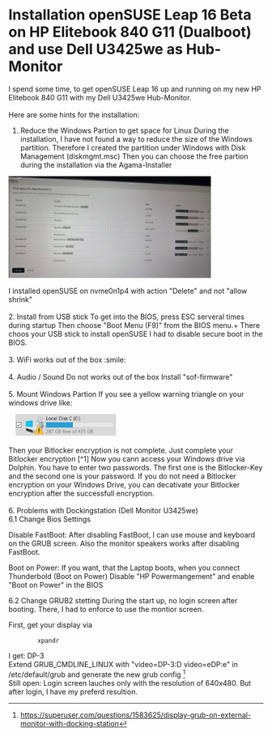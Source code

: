 # Installation openSUSE Leap 16 Beta on HP Elitebook 840 G11 (Dualboot) and use Dell U3425we as Hub-Monitor

I spend some time, to get openSUSE Leap 16 up and running on my new HP Elitebook 840 G11 with my Dell U3425we Hub-Monitor.
<br><br>
Here are some hints for the installation:
<br>
1. Reduce the Windows Partion to get space for Linux
During the installation, I have not found a way to reduce the size of the Windows partition. Therefore I created the partition under Windows with Disk Management (diskmgmt.msc)
Then you can choose the free partion during the installation via the Agama-Installer    
<p>
<img src="AgamaPartions.jpg" width="400">
</p>
I installed openSUSE on nvme0n1p4 with action "Delete" and not "allow shrink"
<br>
<br>
2. Install from USB stick
To get into the BIOS, press ESC serveral times during startup
Then choose "Boot Menu (F9)" from the BIOS menu.+
There choos your USB stick to install openSUSE
I had to disable secure boot in the BIOS.
<br>
<br>
3.  WiFi works out of the box :smile:
<br>
<br>
4. Audio / Sound
    Do not  works out of the box
    Install "sof-firmware"
<br>
<br>
5. Mount Windows Partion
If you see a yellow warning triangle on your windows drive like:
<p>
   &emsp;<img src="BitlockerWarnung.PNG" width="200" >
</p>
Then your Bitlocker encryption is not complete. Just complete your Bitlocker encryption [^1]
Now you cann access your Windows drive via Dolphin. You have to enter two passwords. The first one is the Bitlocker-Key and the second one is your password. 
If you do not need a Bitlocker encryption on your Windows Drive, you can decativate your Bitlocker encryption after the successfull encryption.
<br>
<br>
6. Problems with Dockingstation (Dell Monitor U3425we)
<br>
6.1 Change Bios Settings

Disable FastBoot:
After disabling FastBoot, I can use mouse and keyboard on the GRUB screen.
Also the monitor speakers works after disabling FastBoot.

Boot on Power:
If you want, that the Laptop boots, when you connect Thunderbold (Boot on Power)
Disable "HP Powermangement" and enable "Boot on Power" in the BIOS
        
6.2 Change GRUB2 stetting
During the start up, no login screen after booting. There, I had to enforce to use the montior screen.

First, get your display via
``` 
        xpandr
```  
I get: DP-3
<br>
Extend GRUB_CMDLINE_LINUX with "video=DP-3:D video=eDP:e" in /etc/default/grub and generate the new grub config [^2]
<br>
Still open: Login screen lauches only with the resolution of 640x480. But after login, I have my preferd resultion.

[^1]: https://itler.net/laufwerk-mit-orangen-warndreieck-und-ausrufezeichen/
[^2]: https://superuser.com/questions/1583625/display-grub-on-external-monitor-with-docking-station
